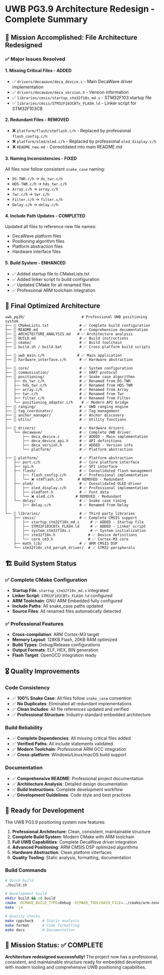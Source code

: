 # UWB PG3.9 Architecture Redesign - Complete Summary

## 🎯 Mission Accomplished: File Architecture Redesigned

### ✅ Major Issues Resolved

#### 1. **Missing Critical Files** - ADDED
- ✅ `drivers/decawave/deca_device.c` - Main DecaWave driver implementation
- ✅ `drivers/decawave/deca_version.h` - Version information
- ✅ `libraries/cmsis/startup_stm32f10x_md.s` - STM32F103 startup file
- ✅ `libraries/cmsis/STM32F103CBTx_FLASH.ld` - Linker script for STM32F103CB

#### 2. **Redundant Files** - REMOVED
- ❌ `platform/flash/stmflash.c/h` - Replaced by professional `flash_config.c/h`
- ❌ `platform/oled/oled.c/h` - Replaced by professional `oled_display.c/h`
- ❌ `README_new.md` - Consolidated into main README.md

#### 3. **Naming Inconsistencies** - FIXED
All files now follow consistent `snake_case` naming:
- `DS-TWR.c/h` → `ds_twr.c/h`
- `HDS-TWR.c/h` → `hds_twr.c/h`
- `Array.c/h` → `array.c/h`
- `Twr.c/h` → `twr.c/h`
- `Filter.c/h` → `filter.c/h`
- `Delay.c/h` → `delay.c/h`

#### 4. **Include Path Updates** - COMPLETED
Updated all files to reference new file names:
- DecaWave platform files
- Positioning algorithm files
- Platform abstraction files
- Hardware interface files

#### 5. **Build System** - ENHANCED
- ✅ Added startup file to CMakeLists.txt
- ✅ Added linker script to build configuration
- ✅ Updated CMake for all renamed files
- ✅ Professional ARM toolchain integration

## 📁 Final Optimized Architecture

```
uwb_pg39/                          # Professional UWB positioning system
├── 📄 CMakeLists.txt              # ✅ Complete build configuration
├── 📄 README.md                   # ✅ Comprehensive documentation
├── 📄 ARCHITECTURE_ANALYSIS.md   # ✅ Architecture analysis
├── 📄 BUILD.md                    # ✅ Build instructions
├── 🔧 cmake/                      # ✅ Build toolchain
├── 🔧 build.sh / build.bat        # ✅ Cross-platform build scripts
│
├── 📄 uwb_main.c/h               # ✅ Main application
├── 📄 hardware_interface.c/h      # ✅ Hardware abstraction
│
├── 📂 core/                       # ✅ System configuration
├── 📂 communication/              # ✅ UART protocol
├── 📂 positioning/                # ✅ Snake case algorithms
│   ├── ds_twr.c/h                # ✅ Renamed from DS-TWR
│   ├── hds_twr.c/h               # ✅ Renamed from HDS-TWR
│   ├── array.c/h                 # ✅ Renamed from Array
│   ├── twr.c/h                   # ✅ Renamed from Twr
│   ├── filter.c/h                # ✅ Renamed from Filter
│   └── positioning_adapter.c/h    # ✅ Modern API bridge
├── 📂 ranging/                    # ✅ UWB ranging engine
├── 📂 tag_coordinator/            # ✅ Tag management
├── 📂 anchor_manager/             # ✅ Anchor discovery
├── 📂 utils/                      # ✅ Utility functions
│
├── 📂 drivers/                    # ✅ Hardware drivers
│   └── decawave/                 # ✅ Complete UWB driver
│       ├── deca_device.c         # ✅ ADDED - Main implementation
│       ├── deca_device_api.h     # ✅ API definitions
│       ├── deca_version.h        # ✅ ADDED - Version info
│       └── platform/             # ✅ Platform abstraction
│
├── 📂 platform/                   # ✅ Platform abstraction
│   ├── port.c/h                  # ✅ Core platform interface
│   ├── spi.h                     # ✅ SPI interface
│   ├── flash/                    # ✅ Consolidated flash management
│   │   ├── flash_config.c/h      # ✅ Professional implementation
│   │   └── ❌ stmflash.c/h       # REMOVED - Redundant
│   ├── oled/                     # ✅ Consolidated OLED driver
│   │   ├── oled_display.c/h      # ✅ Professional implementation
│   │   ├── oledfont.h            # ✅ Font data
│   │   └── ❌ oled.c/h          # REMOVED - Redundant
│   └── delay/                    # ✅ Snake case timing
│       ├── delay.c/h             # ✅ Renamed from Delay
│
└── 📂 libraries/                  # ✅ Third-party libraries
    ├── cmsis/                    # ✅ Complete CMSIS support
    │   ├── startup_stm32f10x_md.s     # ✅ ADDED - Startup file
    │   ├── STM32F103CBTx_FLASH.ld     # ✅ ADDED - Linker script
    │   ├── system_stm32f10x.c         # ✅ System initialization
    │   ├── stm32f10x.h               # ✅ Device definitions
    │   └── core_cm3.h                # ✅ Cortex-M3 core
    ├── math_lib/                 # ✅ ARM CMSIS DSP
    └── stm32f10x_std_periph_driver/  # ✅ STM32 peripherals
```

## 🏗️ Build System Status

### ✅ Complete CMake Configuration
- **Startup File**: `startup_stm32f10x_md.s` integrated
- **Linker Script**: `STM32F103CBTx_FLASH.ld` configured
- **ARM Toolchain**: GNU ARM Embedded fully configured
- **Include Paths**: All snake_case paths updated
- **Source Files**: All renamed files automatically detected

### ✅ Professional Features
- **Cross-compilation**: ARM Cortex-M3 target
- **Memory Layout**: 128KB Flash, 20KB RAM optimized
- **Build Types**: Debug/Release configurations
- **Output Formats**: ELF, HEX, BIN generation
- **Flash Target**: OpenOCD integration ready

## 🎖️ Quality Improvements

### Code Consistency
- ✅ **100% Snake Case**: All files follow `snake_case` convention
- ✅ **No Duplicates**: Eliminated all redundant implementations
- ✅ **Clean Includes**: All file references updated and verified
- ✅ **Professional Structure**: Industry-standard embedded architecture

### Build Reliability
- ✅ **Complete Dependencies**: All missing critical files added
- ✅ **Verified Paths**: All include statements validated
- ✅ **Modern Toolchain**: Professional ARM GCC integration
- ✅ **Cross-platform**: Windows/Linux/macOS build support

### Documentation
- ✅ **Comprehensive README**: Professional project documentation
- ✅ **Architecture Analysis**: Detailed design documentation
- ✅ **Build Instructions**: Complete development workflow
- ✅ **Development Guidelines**: Code style and best practices

## 🚀 Ready for Development

The UWB PG3.9 positioning system now features:

1. **Professional Architecture**: Clean, consistent, maintainable structure
2. **Complete Build System**: Modern CMake with ARM toolchain
3. **Full UWB Capabilities**: Complete DecaWave driver integration
4. **Advanced Positioning**: ARM CMSIS DSP optimized algorithms
5. **Hardware Abstraction**: Clean platform interfaces
6. **Quality Tooling**: Static analysis, formatting, documentation

### Build Commands
```bash
# Quick build
./build.sh

# Development build
mkdir build && cd build
cmake -DCMAKE_BUILD_TYPE=Debug -DCMAKE_TOOLCHAIN_FILE=../cmake/arm-none-eabi-gcc.cmake ..
make -j4

# Quality checks
make cppcheck    # Static analysis
make format      # Code formatting
make docs        # Documentation
```

## 🎯 Mission Status: ✅ COMPLETE

**Architecture redesigned successfully!** The project now has a professional, consistent, and maintainable structure ready for embedded development with modern tooling and comprehensive UWB positioning capabilities.
